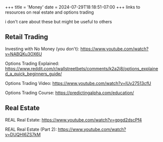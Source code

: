 +++
title = 'Money'
date = 2024-07-29T18:18:51-07:00
+++
links to resources on real estate and options trading

i don't care about these but might be useful to others

## Retail Trading
Investing with No Money (you don't): https://www.youtube.com/watch?v=NABQKu3OX6U

Options Trading Explained: https://www.reddit.com/r/wallstreetbets/comments/k2a2j8/options_explained_a_quick_beginners_guide/

Options Trading Video: https://www.youtube.com/watch?v=lUv27513cfU

Options Trading Course: https://predictingalpha.com/education/

## Real Estate
REAL Real Estate: https://www.youtube.com/watch?v=gpgd2dscPf4

REAL Real Estate (Part 2): https://www.youtube.com/watch?v=DUQHI6ZS7kM


